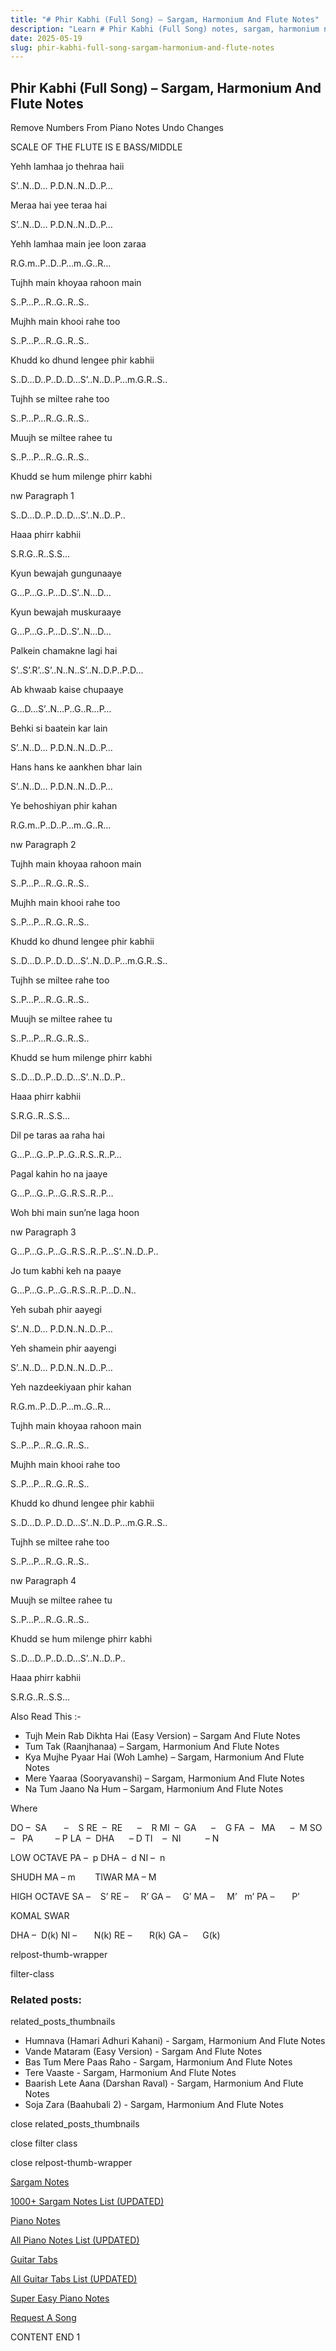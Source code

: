 ```yaml
---
title: "# Phir Kabhi (Full Song) – Sargam, Harmonium And Flute Notes"
description: "Learn # Phir Kabhi (Full Song) notes, sargam, harmonium notations and flute notes. Easy step-by-step tutorial for beginners."
date: 2025-05-19
slug: phir-kabhi-full-song-sargam-harmonium-and-flute-notes
---
```


## Phir Kabhi (Full Song) – Sargam, Harmonium And Flute Notes

Remove Numbers From Piano Notes
Undo Changes

SCALE OF THE FLUTE IS E BASS/MIDDLE

Yehh lamhaa jo thehraa haii

S’..N..D… P.D.N..N..D..P…

Meraa hai yee teraa hai

S’..N..D… P.D.N..N..D..P…

Yehh lamhaa main jee loon zaraa

R.G.m..P..D..P…m..G..R…

Tujhh main khoyaa rahoon main

S..P…P…R..G..R..S..

Mujhh main khooi rahe too

S..P…P…R..G..R..S..

Khudd ko dhund lengee phir kabhii

S..D…D..P..D..D…S’..N..D..P…m.G.R..S..

Tujhh se miltee rahe too

S..P…P…R..G..R..S..

Muujh se miltee rahee tu

S..P…P…R..G..R..S..

Khudd se hum milenge phirr kabhi

nw Paragraph 1

S..D…D..P..D..D…S’..N..D..P..

Haaa phirr kabhii

S.R.G..R..S.S…

Kyun bewajah gungunaaye

G…P…G..P…D..S’..N…D…

Kyun bewajah muskuraaye

G…P…G..P…D..S’..N…D…

Palkein chamakne lagi hai

S’..S’.R’..S’..N..N..S’..N..D.P..P.D…

Ab khwaab kaise chupaaye

G…D…S’..N…P..G..R…P…

Behki si baatein kar lain

S’..N..D… P.D.N..N..D..P…

Hans hans ke aankhen bhar lain

S’..N..D… P.D.N..N..D..P…

Ye behoshiyan phir kahan

R.G.m..P..D..P…m..G..R…

nw Paragraph 2

Tujhh main khoyaa rahoon main

S..P…P…R..G..R..S..

Mujhh main khooi rahe too

S..P…P…R..G..R..S..

Khudd ko dhund lengee phir kabhii

S..D…D..P..D..D…S’..N..D..P…m.G.R..S..

Tujhh se miltee rahe too

S..P…P…R..G..R..S..

Muujh se miltee rahee tu

S..P…P…R..G..R..S..

Khudd se hum milenge phirr kabhi

S..D…D..P..D..D…S’..N..D..P..

Haaa phirr kabhii

S.R.G..R..S.S…

Dil pe taras aa raha hai

G…P…G..P..P..G..R.S..R..P…

Pagal kahin ho na jaaye

G…P…G..P…G..R.S..R..P…

Woh bhi main sun’ne laga hoon

nw Paragraph 3

G…P…G..P…G..R.S..R..P…S’..N..D..P..

Jo tum kabhi keh na paaye

G…P…G..P…G..R.S..R..P…D..N..

Yeh subah phir aayegi

S’..N..D… P.D.N..N..D..P…

Yeh shamein phir aayengi

S’..N..D… P.D.N..N..D..P…

Yeh nazdeekiyaan phir kahan

R.G.m..P..D..P…m..G..R…

Tujhh main khoyaa rahoon main

S..P…P…R..G..R..S..

Mujhh main khooi rahe too

S..P…P…R..G..R..S..

Khudd ko dhund lengee phir kabhii

S..D…D..P..D..D…S’..N..D..P…m.G.R..S..

Tujhh se miltee rahe too

S..P…P…R..G..R..S..

nw Paragraph 4

Muujh se miltee rahee tu

S..P…P…R..G..R..S..

Khudd se hum milenge phirr kabhi

S..D…D..P..D..D…S’..N..D..P..

Haaa phirr kabhii

S.R.G..R..S.S…

Also Read This :-

* Tujh Mein Rab Dikhta Hai (Easy Version) – Sargam And Flute Notes
* Tum Tak (Raanjhanaa) – Sargam, Harmonium And Flute Notes
* Kya Mujhe Pyaar Hai (Woh Lamhe) – Sargam, Harmonium And Flute Notes
* Mere Yaaraa (Sooryavanshi) – Sargam, Harmonium And Flute Notes
* Na Tum Jaano Na Hum – Sargam, Harmonium And Flute Notes

Where

DO –  SA       –    S
RE  –  RE      –    R
MI  –  GA      –    G
FA  –   MA      –  M
SO  –   PA         – P
LA  –  DHA      – D
TI    –  NI          – N

LOW OCTAVE
PA –  p
DHA –  d
NI –  n

SHUDH MA – m        TIWAR MA – M

HIGH OCTAVE
SA –    S’
RE –     R’
GA –     G’
MA –     M’   m’
PA –       P’

KOMAL SWAR

DHA –  D(k)
NI –       N(k)
RE –       R(k)
GA –      G(k)

relpost-thumb-wrapper

filter-class

### Related posts:

related_posts_thumbnails

* Humnava (Hamari Adhuri Kahani) - Sargam, Harmonium And Flute Notes
* Vande Mataram (Easy Version) - Sargam And Flute Notes
* Bas Tum Mere Paas Raho - Sargam, Harmonium And Flute Notes
* Tere Vaaste - Sargam, Harmonium And Flute Notes
* Baarish Lete Aana (Darshan Raval) - Sargam, Harmonium And Flute Notes
* Soja Zara (Baahubali 2) - Sargam, Harmonium And Flute Notes

close related_posts_thumbnails

close filter class

close relpost-thumb-wrapper

[Sargam Notes](https://www.notationsworld.com/sargam-notes.html)

[1000+ Sargam Notes List (UPDATED)](https://www.notationsworld.com/all-songs-list-sargam-notes.html)

[Piano Notes](https://www.notationsworld.com/piano-notes.html)

[All Piano Notes List (UPDATED)](https://www.notationsworld.com/all-songs-list-piano-notes.html)

[Guitar Tabs](https://www.notationsworld.com/guitar-tabs.html)

[All Guitar Tabs List (UPDATED)](https://www.notationsworld.com/all-songs-list-guitar-tabs.html)

[Super Easy Piano Notes](https://studywall.in/)

[Request A Song](https://www.notationsworld.com/request-a-song.html)

CONTENT END 1

